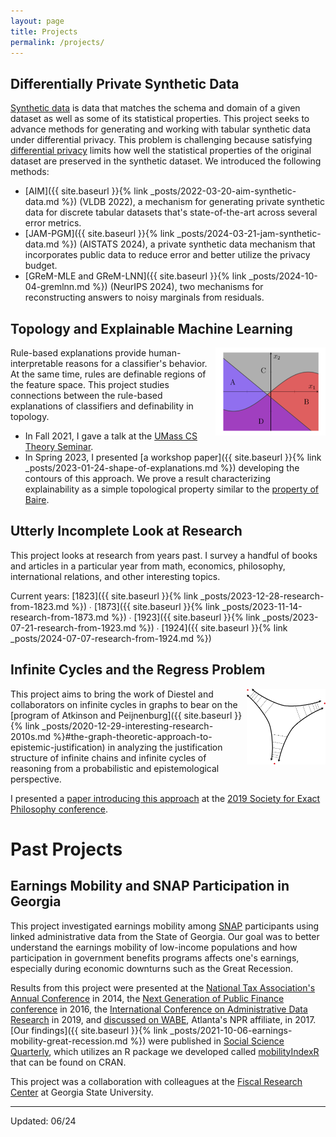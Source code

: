 ```yaml
---
layout: page
title: Projects
permalink: /projects/
---
```


## Differentially Private Synthetic Data

[Synthetic data](https://www.census.gov/about/what/synthetic-data.html) is data that matches the schema and domain of a given dataset as well as some of its statistical properties. This project seeks to advance methods for generating and working with tabular synthetic data under differential privacy. This problem is challenging because satisfying [differential privacy](https://en.wikipedia.org/wiki/Differential_privacy) limits how well the statistical properties of the original dataset are preserved in the synthetic dataset. We introduced the following methods:

- [AIM]({{ site.baseurl }}{% link _posts/2022-03-20-aim-synthetic-data.md %}) (VLDB 2022), a mechanism for generating private synthetic data for discrete tabular datasets that's state-of-the-art across several error metrics. 
- [JAM-PGM]({{ site.baseurl }}{% link _posts/2024-03-21-jam-synthetic-data.md %}) (AISTATS 2024), a private synthetic data mechanism that incorporates public data to reduce error and better utilize the privacy budget.
- [GReM-MLE and GReM-LNN]({{ site.baseurl }}{% link _posts/2024-10-04-gremlnn.md %}) (NeurIPS 2024), two mechanisms for reconstructing answers to noisy marginals from residuals. 

## Topology and Explainable Machine Learning

<img style="float: right; display: inline-block" width="35%" height="35%"  src="/images/model.png">

Rule-based explanations provide human-interpretable reasons for a classifier's behavior. At the same time, rules are definable regions of the feature space. This project studies connections between the rule-based explanations of classifiers and definability in topology. 

- In Fall 2021, I gave a talk at the [UMass CS Theory Seminar](https://groups.cs.umass.edu/theory/theory-seminar/). 
- In Spring 2023, I presented [a workshop paper]({{ site.baseurl }}{% link _posts/2023-01-24-shape-of-explanations.md %}) developing the contours of this approach. We prove a result characterizing explainability as a simple topological property similar to the [property of Baire](https://en.wikipedia.org/wiki/Property_of_Baire).

## Utterly Incomplete Look at Research

This project looks at research from years past. I survey a handful of books and articles in a particular year from math, economics, philosophy, international relations, and other interesting topics. 

Current years:
[1823]({{ site.baseurl }}{% link _posts/2023-12-28-research-from-1823.md %}) &#8729;
[1873]({{ site.baseurl }}{% link _posts/2023-11-14-research-from-1873.md %}) &#8729;
[1923]({{ site.baseurl }}{% link _posts/2023-07-21-research-from-1923.md %}) &#8729;
[1924]({{ site.baseurl }}{% link _posts/2024-07-07-research-from-1924.md %})  

## Infinite Cycles and the Regress Problem

<img style="float: right; display: inline-block" width="25%" height="25%"  src="/images/infinitecycle.png">

This project aims to bring the work of Diestel and collaborators on infinite cycles in graphs to bear on the [program of Atkinson and Peijnenburg]({{ site.baseurl }}{% link _posts/2020-12-29-interesting-research-2010s.md %}#the-graph-theoretic-approach-to-epistemic-justification) in analyzing the justification structure of infinite chains and infinite cycles of reasoning from a probabilistic and epistemological perspective.

I presented a [paper introducing this approach](https://bcmullins.github.io/infinite_cycles/#/) at the [2019 Society for Exact Philosophy conference](http://meta.phil.ufl.edu/host/sep/meeting.html?year=2019). 

# Past Projects

## Earnings Mobility and SNAP Participation in Georgia

This project investigated earnings mobility among [SNAP](https://en.wikipedia.org/wiki/Supplemental_Nutrition_Assistance_Program) participants using linked administrative data from the State of Georgia. Our goal was to better understand the earnings mobility of low-income populations and how participation in government benefits programs affects one's earnings, especially during economic downturns such as the Great Recession.

Results from this project were presented at the [National Tax Association's Annual Conference](https://ntanet.org/event/2014/11/2014-annual-conference-on-taxation/) in 2014, the [Next Generation of Public Finance conference](https://aysps.gsu.edu/files/2016/01/NGPF-Conference-Schedule.pdf) in 2016, the [International Conference on Administrative Data Research](https://ijpds.org/adr2019) in 2019, and [discussed on WABE](https://www.wabe.org/closer-look-stone-mountains-mayor-orlando-and-more/), Atlanta's NPR affiliate, in 2017. [Our findings]({{ site.baseurl }}{% link _posts/2021-10-06-earnings-mobility-great-recession.md %}) were published in [Social Science Quarterly](https://onlinelibrary.wiley.com/doi/abs/10.1111/ssqu.13083), which utilizes an R package we developed called [mobilityIndexR](https://github.com/bcmullins/mobilityIndexR) that can be found on CRAN.

This project was a collaboration with colleagues at the [Fiscal Research Center](https://frc.gsu.edu) at Georgia State University.

___

Updated: 06/24
